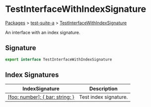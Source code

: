 # TestInterfaceWithIndexSignature

[Packages](/) > [test-suite-a](/test-suite-a/) > [TestInterfaceWithIndexSignature](/test-suite-a/testinterfacewithindexsignature-interface/)

An interface with an index signature.

<a id="testinterfacewithindexsignature-signature"></a>

## Signature

```typescript
export interface TestInterfaceWithIndexSignature
```

## Index Signatures

| IndexSignature | Description |
| - | - |
| [\[foo: number\]: { bar: string; }](/test-suite-a/testinterfacewithindexsignature-interface/_indexer_-indexsignature) | Test index signature. |
